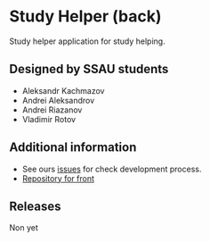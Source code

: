 # Study Helper (back)

Study helper application for study helping.

## Designed by SSAU students
  - Aleksandr Kachmazov
  - Andrei Aleksandrov
  - Andrei Riazanov
  - Vladimir Rotov
  
## Additional information  

  - See ours [issues](https://github.com/kachmazoff/study-helper-back/issues) for check development process.
  - [Repository for front](https://github.com/kachmazoff/study-helper-front)

## Releases

Non yet
